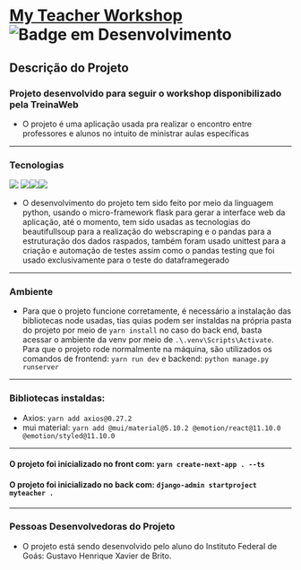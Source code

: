 # [My Teacher Workshop](https://flask.palletsprojects.com/en/2.1.x/) ![Badge em Desenvolvimento](https://img.shields.io/static/v1?label=STATUS&message=%20FINALIZADO&color=GREEN&style=for-the-badge)

## Descrição do Projeto
### Projeto desenvolvido para seguir o workshop disponibilizado pela TreinaWeb
* O projeto é uma aplicação usada pra realizar o encontro entre professores e alunos no intuito de ministrar aulas específicas

<hr>

### Tecnologias
  <img src="https://img.shields.io/badge/Python-14354C?style=for-the-badge&logo=python&logoColor=white" /> <img src="https://img.shields.io/badge/TypeScript-007ACC?style=for-the-badge&logo=typescript&logoColor=white" /><img src="https://img.shields.io/badge/React-20232A?style=for-the-badge&logo=react&logoColor=61DAFB" /><img src="https://img.shields.io/badge/Django-092E20?style=for-the-badge&logo=django&logoColor=white" />  
  
* O desenvolvimento do projeto tem sido feito por meio da linguagem python, usando o micro-framework flask para gerar a interface web da aplicação, até o momento, tem sido usadas as tecnologias do beautifullsoup para a realização do webscraping e o pandas para a estruturação dos dados raspados, também foram usado unittest para a criação e automação de testes assim como o pandas testing que foi usado exclusivamente para o teste do dataframegerado

<hr>

### Ambiente
* Para que o projeto funcione corretamente, é necessário a instalação das bibliotecas node usadas, tias quias podem ser instaldas na própria pasta do projeto por meio de 
`yarn install` no caso do back end, basta acessar o ambiente da venv por meio de `.\.venv\Scripts\Activate`. Para que o projeto rode normalmente na máquina, são utilizados os comandos de frontend: `yarn run dev` e backend: `python manage.py runserver`

<hr>

### Bibliotecas instaldas:
* Axios: `yarn add axios@0.27.2`
* mui material: `yarn add @mui/material@5.10.2 @emotion/react@11.10.0 @emotion/styled@11.10.0`

<hr>

#### O projeto foi inicializado no front com: `yarn create-next-app . --ts`
#### O projeto foi inicializado no back com: `django-admin startproject myteacher .`

<hr>

### Pessoas Desenvolvedoras do Projeto
* O projeto está sendo desenvolvido pelo aluno do Instituto Federal de Goás: Gustavo Henrique Xavier de Brito.
